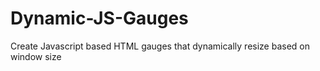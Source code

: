 # Dynamic-JS-Gauges
Create Javascript based HTML gauges that dynamically resize based on window size
